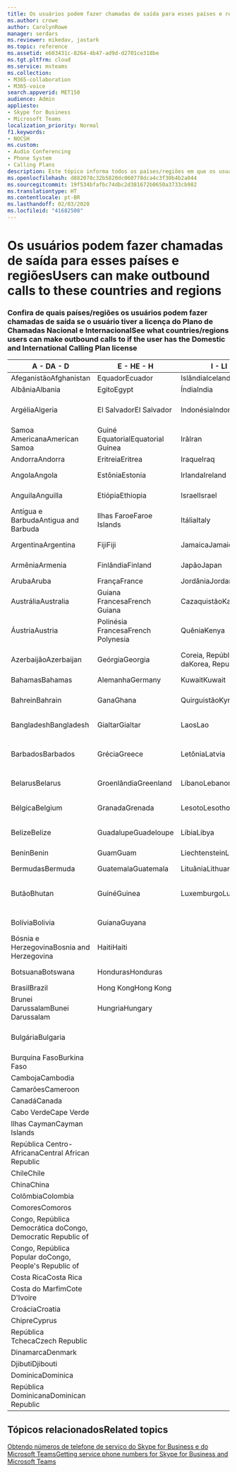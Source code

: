 ```yaml
---
title: Os usuários podem fazer chamadas de saída para esses países e regiões
ms.author: crowe
author: CarolynRowe
manager: serdars
ms.reviewer: mikedav, jastark
ms.topic: reference
ms.assetid: e603431c-8264-4b47-ad9d-d2701ce318be
ms.tgt.pltfrm: cloud
ms.service: msteams
ms.collection:
- M365-collaboration
- M365-voice
search.appverid: MET150
audience: Admin
appliesto:
- Skype for Business
- Microsoft Teams
localization_priority: Normal
f1.keywords:
- NOCSH
ms.custom:
- Audio Conferencing
- Phone System
- Calling Plans
description: Este tópico informa todos os países/regiões em que os usuários podem fazer chamadas de saída, caso tenham um Plano de Chamada.
ms.openlocfilehash: d882078c32b5820dc060778dca4c3f30b4b2a044
ms.sourcegitcommit: 19f534bfafbc74dbc2d381672b0650a3733cb982
ms.translationtype: HT
ms.contentlocale: pt-BR
ms.lasthandoff: 02/03/2020
ms.locfileid: "41682508"
---
```

# <a name="users-can-make-outbound-calls-to-these-countries-and-regions"></a><span data-ttu-id="22c1b-103">Os usuários podem fazer chamadas de saída para esses países e regiões</span><span class="sxs-lookup"><span data-stu-id="22c1b-103">Users can make outbound calls to these countries and regions</span></span>

### <a name="see-what-countriesregions-users-can-make-outbound-calls-to-if-the-user-has-the-domestic-and-international-calling-plan-license"></a><span data-ttu-id="22c1b-104">Confira de quais países/regiões os usuários podem fazer chamadas de saída se o usuário tiver a licença do Plano de Chamadas Nacional e Internacional</span><span class="sxs-lookup"><span data-stu-id="22c1b-104">See what countries/regions users can make outbound calls to if the user has the Domestic and International Calling Plan license</span></span>

|<span data-ttu-id="22c1b-105">**A - D**</span><span class="sxs-lookup"><span data-stu-id="22c1b-105">**A - D**</span></span>| <span data-ttu-id="22c1b-106">**E - H**</span><span class="sxs-lookup"><span data-stu-id="22c1b-106">**E - H**</span></span>|<span data-ttu-id="22c1b-107">**I - L**</span><span class="sxs-lookup"><span data-stu-id="22c1b-107">**I - L**</span></span>|<span data-ttu-id="22c1b-108">**M - O**</span><span class="sxs-lookup"><span data-stu-id="22c1b-108">**M - O**</span></span>|<span data-ttu-id="22c1b-109">**P - S**</span><span class="sxs-lookup"><span data-stu-id="22c1b-109">**P - S**</span></span>|<span data-ttu-id="22c1b-110">**T - Z**</span><span class="sxs-lookup"><span data-stu-id="22c1b-110">**T - Z**</span></span>|
---|---|---|---|---|---|
|<span data-ttu-id="22c1b-111">Afeganistão</span><span class="sxs-lookup"><span data-stu-id="22c1b-111">Afghanistan</span></span>|<span data-ttu-id="22c1b-112">Equador</span><span class="sxs-lookup"><span data-stu-id="22c1b-112">Ecuador</span></span> |<span data-ttu-id="22c1b-113">Islândia</span><span class="sxs-lookup"><span data-stu-id="22c1b-113">Iceland</span></span> |<span data-ttu-id="22c1b-114">Macau</span><span class="sxs-lookup"><span data-stu-id="22c1b-114">Macau</span></span> |<span data-ttu-id="22c1b-115">Paquistão</span><span class="sxs-lookup"><span data-stu-id="22c1b-115">Pakistan</span></span> |<span data-ttu-id="22c1b-116">Taiwan</span><span class="sxs-lookup"><span data-stu-id="22c1b-116">Taiwan</span></span>   |
|<span data-ttu-id="22c1b-117">Albânia</span><span class="sxs-lookup"><span data-stu-id="22c1b-117">Albania</span></span>|<span data-ttu-id="22c1b-118">Egito</span><span class="sxs-lookup"><span data-stu-id="22c1b-118">Egypt</span></span> |<span data-ttu-id="22c1b-119">Índia</span><span class="sxs-lookup"><span data-stu-id="22c1b-119">India</span></span> |<span data-ttu-id="22c1b-120">Macedônia</span><span class="sxs-lookup"><span data-stu-id="22c1b-120">Macedonia</span></span> |<span data-ttu-id="22c1b-121">Palau</span><span class="sxs-lookup"><span data-stu-id="22c1b-121">Palau</span></span> |<span data-ttu-id="22c1b-122">Tadjiquistão</span><span class="sxs-lookup"><span data-stu-id="22c1b-122">Tajikistan</span></span>   |
|<span data-ttu-id="22c1b-123">Argélia</span><span class="sxs-lookup"><span data-stu-id="22c1b-123">Algeria</span></span>|<span data-ttu-id="22c1b-124">El Salvador</span><span class="sxs-lookup"><span data-stu-id="22c1b-124">El Salvador</span></span> |<span data-ttu-id="22c1b-125">Indonésia</span><span class="sxs-lookup"><span data-stu-id="22c1b-125">Indonesia</span></span> |<span data-ttu-id="22c1b-126">Malaui</span><span class="sxs-lookup"><span data-stu-id="22c1b-126">Malawi</span></span> |<span data-ttu-id="22c1b-127">Autoridade Palestina</span><span class="sxs-lookup"><span data-stu-id="22c1b-127">Palestinian Authority</span></span> |<span data-ttu-id="22c1b-128">Tanzânia, República Unida da</span><span class="sxs-lookup"><span data-stu-id="22c1b-128">Tanzania, United Republic of</span></span>  |
|<span data-ttu-id="22c1b-129">Samoa Americana</span><span class="sxs-lookup"><span data-stu-id="22c1b-129">American Samoa</span></span>|<span data-ttu-id="22c1b-130">Guiné Equatorial</span><span class="sxs-lookup"><span data-stu-id="22c1b-130">Equatorial Guinea</span></span> |<span data-ttu-id="22c1b-131">Irã</span><span class="sxs-lookup"><span data-stu-id="22c1b-131">Iran</span></span> |<span data-ttu-id="22c1b-132">Malásia</span><span class="sxs-lookup"><span data-stu-id="22c1b-132">Malaysia</span></span> |<span data-ttu-id="22c1b-133">Panamá</span><span class="sxs-lookup"><span data-stu-id="22c1b-133">Panama</span></span> | <span data-ttu-id="22c1b-134">Tailândia</span><span class="sxs-lookup"><span data-stu-id="22c1b-134">Thailand</span></span>   |
|<span data-ttu-id="22c1b-135">Andorra</span><span class="sxs-lookup"><span data-stu-id="22c1b-135">Andorra</span></span> |<span data-ttu-id="22c1b-136">Eritreia</span><span class="sxs-lookup"><span data-stu-id="22c1b-136">Eritrea</span></span> |<span data-ttu-id="22c1b-137">Iraque</span><span class="sxs-lookup"><span data-stu-id="22c1b-137">Iraq</span></span> |<span data-ttu-id="22c1b-138">Mali</span><span class="sxs-lookup"><span data-stu-id="22c1b-138">Mali</span></span> |<span data-ttu-id="22c1b-139">Paraguai</span><span class="sxs-lookup"><span data-stu-id="22c1b-139">Paraguay</span></span> |<span data-ttu-id="22c1b-140">Togo</span><span class="sxs-lookup"><span data-stu-id="22c1b-140">Togo</span></span>   |
|<span data-ttu-id="22c1b-141">Angola</span><span class="sxs-lookup"><span data-stu-id="22c1b-141">Angola</span></span> |<span data-ttu-id="22c1b-142">Estônia</span><span class="sxs-lookup"><span data-stu-id="22c1b-142">Estonia</span></span> |<span data-ttu-id="22c1b-143">Irlanda</span><span class="sxs-lookup"><span data-stu-id="22c1b-143">Ireland</span></span> |<span data-ttu-id="22c1b-144">Malta</span><span class="sxs-lookup"><span data-stu-id="22c1b-144">Malta</span></span> |<span data-ttu-id="22c1b-145">Peru</span><span class="sxs-lookup"><span data-stu-id="22c1b-145">Peru</span></span> | <span data-ttu-id="22c1b-146">Trinidad e Tobago</span><span class="sxs-lookup"><span data-stu-id="22c1b-146">Trinidad and Tobago</span></span>  |
|<span data-ttu-id="22c1b-147">Anguila</span><span class="sxs-lookup"><span data-stu-id="22c1b-147">Anguilla</span></span> |<span data-ttu-id="22c1b-148">Etiópia</span><span class="sxs-lookup"><span data-stu-id="22c1b-148">Ethiopia</span></span> |<span data-ttu-id="22c1b-149">Israel</span><span class="sxs-lookup"><span data-stu-id="22c1b-149">Israel</span></span> |<span data-ttu-id="22c1b-150">Ilhas Marshall</span><span class="sxs-lookup"><span data-stu-id="22c1b-150">Marshall Islands</span></span> | <span data-ttu-id="22c1b-151">Filipinas</span><span class="sxs-lookup"><span data-stu-id="22c1b-151">Philippines</span></span> | <span data-ttu-id="22c1b-152">Turquia</span><span class="sxs-lookup"><span data-stu-id="22c1b-152">Turkey</span></span> |
|<span data-ttu-id="22c1b-153">Antígua e Barbuda</span><span class="sxs-lookup"><span data-stu-id="22c1b-153">Antigua and Barbuda</span></span> | <span data-ttu-id="22c1b-154">Ilhas Faroe</span><span class="sxs-lookup"><span data-stu-id="22c1b-154">Faroe Islands</span></span> |<span data-ttu-id="22c1b-155">Itália</span><span class="sxs-lookup"><span data-stu-id="22c1b-155">Italy</span></span> |<span data-ttu-id="22c1b-156">Martinica</span><span class="sxs-lookup"><span data-stu-id="22c1b-156">Martinique</span></span> |<span data-ttu-id="22c1b-157">Polônia</span><span class="sxs-lookup"><span data-stu-id="22c1b-157">Poland</span></span> |<span data-ttu-id="22c1b-158">Turcomenistão</span><span class="sxs-lookup"><span data-stu-id="22c1b-158">Turkmenistan</span></span> |
|<span data-ttu-id="22c1b-159">Argentina</span><span class="sxs-lookup"><span data-stu-id="22c1b-159">Argentina</span></span>|<span data-ttu-id="22c1b-160">Fiji</span><span class="sxs-lookup"><span data-stu-id="22c1b-160">Fiji</span></span> |<span data-ttu-id="22c1b-161">Jamaica</span><span class="sxs-lookup"><span data-stu-id="22c1b-161">Jamaica</span></span> |<span data-ttu-id="22c1b-162">Maurício</span><span class="sxs-lookup"><span data-stu-id="22c1b-162">Mauritius</span></span> |<span data-ttu-id="22c1b-163">Portugal</span><span class="sxs-lookup"><span data-stu-id="22c1b-163">Portugal</span></span> |<span data-ttu-id="22c1b-164">Turcos e Caicos</span><span class="sxs-lookup"><span data-stu-id="22c1b-164">Turks and Caicos</span></span>   |
|<span data-ttu-id="22c1b-165">Armênia</span><span class="sxs-lookup"><span data-stu-id="22c1b-165">Armenia</span></span> |<span data-ttu-id="22c1b-166">Finlândia</span><span class="sxs-lookup"><span data-stu-id="22c1b-166">Finland</span></span> |<span data-ttu-id="22c1b-167">Japão</span><span class="sxs-lookup"><span data-stu-id="22c1b-167">Japan</span></span> |<span data-ttu-id="22c1b-168">Mayotte</span><span class="sxs-lookup"><span data-stu-id="22c1b-168">Mayotte</span></span> | <span data-ttu-id="22c1b-169">Porto Rico</span><span class="sxs-lookup"><span data-stu-id="22c1b-169">Puerto Rico</span></span> |<span data-ttu-id="22c1b-170">Uganda</span><span class="sxs-lookup"><span data-stu-id="22c1b-170">Uganda</span></span>  |
|<span data-ttu-id="22c1b-171">Aruba</span><span class="sxs-lookup"><span data-stu-id="22c1b-171">Aruba</span></span> |<span data-ttu-id="22c1b-172">França</span><span class="sxs-lookup"><span data-stu-id="22c1b-172">France</span></span> |<span data-ttu-id="22c1b-173">Jordânia</span><span class="sxs-lookup"><span data-stu-id="22c1b-173">Jordan</span></span> |<span data-ttu-id="22c1b-174">México</span><span class="sxs-lookup"><span data-stu-id="22c1b-174">Mexico</span></span> |<span data-ttu-id="22c1b-175">Catar</span><span class="sxs-lookup"><span data-stu-id="22c1b-175">Qatar</span></span> | <span data-ttu-id="22c1b-176">Ucrânia</span><span class="sxs-lookup"><span data-stu-id="22c1b-176">Ukraine</span></span>   |
|<span data-ttu-id="22c1b-177">Austrália</span><span class="sxs-lookup"><span data-stu-id="22c1b-177">Australia</span></span> |<span data-ttu-id="22c1b-178">Guiana Francesa</span><span class="sxs-lookup"><span data-stu-id="22c1b-178">French Guiana</span></span> |<span data-ttu-id="22c1b-179">Cazaquistão</span><span class="sxs-lookup"><span data-stu-id="22c1b-179">Kazakhstan</span></span> |<span data-ttu-id="22c1b-180">Micronésia</span><span class="sxs-lookup"><span data-stu-id="22c1b-180">Micronesia</span></span> |<span data-ttu-id="22c1b-181">Reunião</span><span class="sxs-lookup"><span data-stu-id="22c1b-181">Reunion</span></span> |<span data-ttu-id="22c1b-182">Emirados Árabes Unidos (EAU)</span><span class="sxs-lookup"><span data-stu-id="22c1b-182">United Arab Emirates (U.A.E)</span></span>  |
|<span data-ttu-id="22c1b-183">Áustria</span><span class="sxs-lookup"><span data-stu-id="22c1b-183">Austria</span></span> |<span data-ttu-id="22c1b-184">Polinésia Francesa</span><span class="sxs-lookup"><span data-stu-id="22c1b-184">French Polynesia</span></span> |<span data-ttu-id="22c1b-185">Quênia</span><span class="sxs-lookup"><span data-stu-id="22c1b-185">Kenya</span></span> |<span data-ttu-id="22c1b-186">Moldova</span><span class="sxs-lookup"><span data-stu-id="22c1b-186">Moldova, Republic of</span></span> |<span data-ttu-id="22c1b-187">Romênia</span><span class="sxs-lookup"><span data-stu-id="22c1b-187">Romania</span></span> |<span data-ttu-id="22c1b-188">Reino Unido (RU)</span><span class="sxs-lookup"><span data-stu-id="22c1b-188">United Kingdom (U.K.)</span></span> |
|<span data-ttu-id="22c1b-189">Azerbaijão</span><span class="sxs-lookup"><span data-stu-id="22c1b-189">Azerbaijan</span></span> |<span data-ttu-id="22c1b-190">Geórgia</span><span class="sxs-lookup"><span data-stu-id="22c1b-190">Georgia</span></span> |<span data-ttu-id="22c1b-191">Coreia, República da</span><span class="sxs-lookup"><span data-stu-id="22c1b-191">Korea, Republic of</span></span> |<span data-ttu-id="22c1b-192">Mônaco</span><span class="sxs-lookup"><span data-stu-id="22c1b-192">Monaco</span></span> | <span data-ttu-id="22c1b-193">Federação Russa</span><span class="sxs-lookup"><span data-stu-id="22c1b-193">Russian Federation</span></span> |<span data-ttu-id="22c1b-194">Estados Unidos (EUA)</span><span class="sxs-lookup"><span data-stu-id="22c1b-194">United States (U.S.)</span></span>  |
|<span data-ttu-id="22c1b-195">Bahamas</span><span class="sxs-lookup"><span data-stu-id="22c1b-195">Bahamas</span></span> |<span data-ttu-id="22c1b-196">Alemanha</span><span class="sxs-lookup"><span data-stu-id="22c1b-196">Germany</span></span> |<span data-ttu-id="22c1b-197">Kuwait</span><span class="sxs-lookup"><span data-stu-id="22c1b-197">Kuwait</span></span> |<span data-ttu-id="22c1b-198">Mongólia</span><span class="sxs-lookup"><span data-stu-id="22c1b-198">Mongolia</span></span> |<span data-ttu-id="22c1b-199">Ruanda</span><span class="sxs-lookup"><span data-stu-id="22c1b-199">Rwanda</span></span> | <span data-ttu-id="22c1b-200">Uruguai</span><span class="sxs-lookup"><span data-stu-id="22c1b-200">Uruguay</span></span> |
|<span data-ttu-id="22c1b-201">Bahrein</span><span class="sxs-lookup"><span data-stu-id="22c1b-201">Bahrain</span></span> |<span data-ttu-id="22c1b-202">Gana</span><span class="sxs-lookup"><span data-stu-id="22c1b-202">Ghana</span></span> |<span data-ttu-id="22c1b-203">Quirguistão</span><span class="sxs-lookup"><span data-stu-id="22c1b-203">Kyrgyzstan</span></span> |<span data-ttu-id="22c1b-204">Montenegro</span><span class="sxs-lookup"><span data-stu-id="22c1b-204">Montenegro</span></span> | <span data-ttu-id="22c1b-205">São Cristóvão e Névis</span><span class="sxs-lookup"><span data-stu-id="22c1b-205">Saint Kitts and Nevis</span></span> |<span data-ttu-id="22c1b-206">Uzbequistão</span><span class="sxs-lookup"><span data-stu-id="22c1b-206">Uzbekistan</span></span>  |
|<span data-ttu-id="22c1b-207">Bangladesh</span><span class="sxs-lookup"><span data-stu-id="22c1b-207">Bangladesh</span></span> |<span data-ttu-id="22c1b-208">Gialtar</span><span class="sxs-lookup"><span data-stu-id="22c1b-208">Gialtar</span></span> |<span data-ttu-id="22c1b-209">Laos</span><span class="sxs-lookup"><span data-stu-id="22c1b-209">Lao</span></span> |<span data-ttu-id="22c1b-210">Montserrat</span><span class="sxs-lookup"><span data-stu-id="22c1b-210">Montserrat</span></span> | <span data-ttu-id="22c1b-211">Santa Lúcia</span><span class="sxs-lookup"><span data-stu-id="22c1b-211">Saint Lucia</span></span> |<span data-ttu-id="22c1b-212">Cidade do Vaticano</span><span class="sxs-lookup"><span data-stu-id="22c1b-212">Vatican City State</span></span>  |
|<span data-ttu-id="22c1b-213">Barbados</span><span class="sxs-lookup"><span data-stu-id="22c1b-213">Barbados</span></span> |<span data-ttu-id="22c1b-214">Grécia</span><span class="sxs-lookup"><span data-stu-id="22c1b-214">Greece</span></span> |<span data-ttu-id="22c1b-215">Letônia</span><span class="sxs-lookup"><span data-stu-id="22c1b-215">Latvia</span></span> |<span data-ttu-id="22c1b-216">Marrocos</span><span class="sxs-lookup"><span data-stu-id="22c1b-216">Morocco</span></span> |<span data-ttu-id="22c1b-217">São Vicente e Granadinas</span><span class="sxs-lookup"><span data-stu-id="22c1b-217">Saint Vincent and the Grenadines</span></span> |<span data-ttu-id="22c1b-218">Venezuela</span><span class="sxs-lookup"><span data-stu-id="22c1b-218">Venezuela</span></span>   |
|<span data-ttu-id="22c1b-219">Belarus</span><span class="sxs-lookup"><span data-stu-id="22c1b-219">Belarus</span></span> |<span data-ttu-id="22c1b-220">Groenlândia</span><span class="sxs-lookup"><span data-stu-id="22c1b-220">Greenland</span></span> |<span data-ttu-id="22c1b-221">Líbano</span><span class="sxs-lookup"><span data-stu-id="22c1b-221">Lebanon</span></span> |<span data-ttu-id="22c1b-222">Moçambique</span><span class="sxs-lookup"><span data-stu-id="22c1b-222">Mozambique</span></span> | <span data-ttu-id="22c1b-223">San Marino</span><span class="sxs-lookup"><span data-stu-id="22c1b-223">San Marino</span></span> |<span data-ttu-id="22c1b-224">Vietnã</span><span class="sxs-lookup"><span data-stu-id="22c1b-224">Viet Nam</span></span>  |
|<span data-ttu-id="22c1b-225">Bélgica</span><span class="sxs-lookup"><span data-stu-id="22c1b-225">Belgium</span></span> |<span data-ttu-id="22c1b-226">Granada</span><span class="sxs-lookup"><span data-stu-id="22c1b-226">Grenada</span></span> |<span data-ttu-id="22c1b-227">Lesoto</span><span class="sxs-lookup"><span data-stu-id="22c1b-227">Lesotho</span></span> |<span data-ttu-id="22c1b-228">Mianmar</span><span class="sxs-lookup"><span data-stu-id="22c1b-228">Myanmar</span></span> | <span data-ttu-id="22c1b-229">Arábia Saudita</span><span class="sxs-lookup"><span data-stu-id="22c1b-229">Saudi Arabia</span></span> | <span data-ttu-id="22c1b-230">Ilhas Virgens (Britânicas)</span><span class="sxs-lookup"><span data-stu-id="22c1b-230">Virgin Islands (British)</span></span> |
|<span data-ttu-id="22c1b-231">Belize</span><span class="sxs-lookup"><span data-stu-id="22c1b-231">Belize</span></span> |<span data-ttu-id="22c1b-232">Guadalupe</span><span class="sxs-lookup"><span data-stu-id="22c1b-232">Guadeloupe</span></span> |<span data-ttu-id="22c1b-233">Líbia</span><span class="sxs-lookup"><span data-stu-id="22c1b-233">Libya</span></span> |<span data-ttu-id="22c1b-234">Namíbia</span><span class="sxs-lookup"><span data-stu-id="22c1b-234">Namibia</span></span> |<span data-ttu-id="22c1b-235">Senegal</span><span class="sxs-lookup"><span data-stu-id="22c1b-235">Senegal</span></span> | <span data-ttu-id="22c1b-236">Ilhas Virgens (EUA)</span><span class="sxs-lookup"><span data-stu-id="22c1b-236">Virgin Islands (U.S.)</span></span>  |
|<span data-ttu-id="22c1b-237">Benin</span><span class="sxs-lookup"><span data-stu-id="22c1b-237">Benin</span></span> |<span data-ttu-id="22c1b-238">Guam</span><span class="sxs-lookup"><span data-stu-id="22c1b-238">Guam</span></span> |<span data-ttu-id="22c1b-239">Liechtenstein</span><span class="sxs-lookup"><span data-stu-id="22c1b-239">Liechtenstein</span></span> |<span data-ttu-id="22c1b-240">Nepal</span><span class="sxs-lookup"><span data-stu-id="22c1b-240">Nepal</span></span> | <span data-ttu-id="22c1b-241">Sérvia</span><span class="sxs-lookup"><span data-stu-id="22c1b-241">Serbia</span></span> | <span data-ttu-id="22c1b-242">Wallis e Futuna</span><span class="sxs-lookup"><span data-stu-id="22c1b-242">Wallis and Futuna Islands</span></span>  |
|<span data-ttu-id="22c1b-243">Bermudas</span><span class="sxs-lookup"><span data-stu-id="22c1b-243">Bermuda</span></span> |<span data-ttu-id="22c1b-244">Guatemala</span><span class="sxs-lookup"><span data-stu-id="22c1b-244">Guatemala</span></span> |<span data-ttu-id="22c1b-245">Lituânia</span><span class="sxs-lookup"><span data-stu-id="22c1b-245">Lithuania</span></span> |<span data-ttu-id="22c1b-246">Países Baixos</span><span class="sxs-lookup"><span data-stu-id="22c1b-246">Netherlands</span></span> |<span data-ttu-id="22c1b-247">Singapura</span><span class="sxs-lookup"><span data-stu-id="22c1b-247">Singapore</span></span> |<span data-ttu-id="22c1b-248">Iêmen</span><span class="sxs-lookup"><span data-stu-id="22c1b-248">Yemen</span></span> |
|<span data-ttu-id="22c1b-249">Butão</span><span class="sxs-lookup"><span data-stu-id="22c1b-249">Bhutan</span></span> |<span data-ttu-id="22c1b-250">Guiné</span><span class="sxs-lookup"><span data-stu-id="22c1b-250">Guinea</span></span> |<span data-ttu-id="22c1b-251">Luxemburgo</span><span class="sxs-lookup"><span data-stu-id="22c1b-251">Luxembourg</span></span> |<span data-ttu-id="22c1b-252">Bonaire, Curaçao, Saba, Santo Eustáquio e São Martinho</span><span class="sxs-lookup"><span data-stu-id="22c1b-252">Netherlands Antilles</span></span> |<span data-ttu-id="22c1b-253">Eslováquia</span><span class="sxs-lookup"><span data-stu-id="22c1b-253">Slovakia</span></span> |<span data-ttu-id="22c1b-254">Zâmbia</span><span class="sxs-lookup"><span data-stu-id="22c1b-254">Zambia</span></span>  |
|<span data-ttu-id="22c1b-255">Bolívia</span><span class="sxs-lookup"><span data-stu-id="22c1b-255">Bolivia</span></span> |<span data-ttu-id="22c1b-256">Guiana</span><span class="sxs-lookup"><span data-stu-id="22c1b-256">Guyana</span></span>| |<span data-ttu-id="22c1b-257">Nova Caledônia</span><span class="sxs-lookup"><span data-stu-id="22c1b-257">New Caledonia</span></span> |<span data-ttu-id="22c1b-258">Eslovênia</span><span class="sxs-lookup"><span data-stu-id="22c1b-258">Slovenia</span></span> |<span data-ttu-id="22c1b-259">Zimbábue</span><span class="sxs-lookup"><span data-stu-id="22c1b-259">Zimbabwe</span></span> |
|<span data-ttu-id="22c1b-260">Bósnia e Herzegovina</span><span class="sxs-lookup"><span data-stu-id="22c1b-260">Bosnia and Herzegovina</span></span> |<span data-ttu-id="22c1b-261">Haiti</span><span class="sxs-lookup"><span data-stu-id="22c1b-261">Haiti</span></span> ||<span data-ttu-id="22c1b-262">Nova Zelândia</span><span class="sxs-lookup"><span data-stu-id="22c1b-262">New Zealand</span></span> |<span data-ttu-id="22c1b-263">África do Sul</span><span class="sxs-lookup"><span data-stu-id="22c1b-263">South Africa</span></span> | 
|<span data-ttu-id="22c1b-264">Botsuana</span><span class="sxs-lookup"><span data-stu-id="22c1b-264">Botswana</span></span> |<span data-ttu-id="22c1b-265">Honduras</span><span class="sxs-lookup"><span data-stu-id="22c1b-265">Honduras</span></span> ||<span data-ttu-id="22c1b-266">Nicarágua</span><span class="sxs-lookup"><span data-stu-id="22c1b-266">Nicaragua</span></span> |<span data-ttu-id="22c1b-267">Sudão do Sul</span><span class="sxs-lookup"><span data-stu-id="22c1b-267">South Sudan</span></span> |
|<span data-ttu-id="22c1b-268">Brasil</span><span class="sxs-lookup"><span data-stu-id="22c1b-268">Brazil</span></span> |<span data-ttu-id="22c1b-269">Hong Kong</span><span class="sxs-lookup"><span data-stu-id="22c1b-269">Hong Kong</span></span> ||<span data-ttu-id="22c1b-270">Níger</span><span class="sxs-lookup"><span data-stu-id="22c1b-270">Niger</span></span> |<span data-ttu-id="22c1b-271">Espanha</span><span class="sxs-lookup"><span data-stu-id="22c1b-271">Spain</span></span> | 
|<span data-ttu-id="22c1b-272">Brunei Darussalam</span><span class="sxs-lookup"><span data-stu-id="22c1b-272">Bunei Darussalam</span></span> |<span data-ttu-id="22c1b-273">Hungria</span><span class="sxs-lookup"><span data-stu-id="22c1b-273">Hungary</span></span> ||<span data-ttu-id="22c1b-274">Nigéria</span><span class="sxs-lookup"><span data-stu-id="22c1b-274">Nigeria</span></span> |<span data-ttu-id="22c1b-275">Sri Lanka</span><span class="sxs-lookup"><span data-stu-id="22c1b-275">Sri Lanka</span></span> | 
|<span data-ttu-id="22c1b-276">Bulgária</span><span class="sxs-lookup"><span data-stu-id="22c1b-276">Bulgaria</span></span> |||<span data-ttu-id="22c1b-277">Ilhas Marianas do Norte</span><span class="sxs-lookup"><span data-stu-id="22c1b-277">Northern Mariana Islands</span></span> |<span data-ttu-id="22c1b-278">São Pedro e Miquelon</span><span class="sxs-lookup"><span data-stu-id="22c1b-278">St. Pierre and Miquelon</span></span> |
|<span data-ttu-id="22c1b-279">Burquina Faso</span><span class="sxs-lookup"><span data-stu-id="22c1b-279">Burkina Faso</span></span> |||<span data-ttu-id="22c1b-280">Noruega</span><span class="sxs-lookup"><span data-stu-id="22c1b-280">Norway</span></span> |<span data-ttu-id="22c1b-281">Sudão</span><span class="sxs-lookup"><span data-stu-id="22c1b-281">Sudan</span></span> |
|<span data-ttu-id="22c1b-282">Camboja</span><span class="sxs-lookup"><span data-stu-id="22c1b-282">Cambodia</span></span> |||<span data-ttu-id="22c1b-283">Omã</span><span class="sxs-lookup"><span data-stu-id="22c1b-283">Oman</span></span> |<span data-ttu-id="22c1b-284">Suriname</span><span class="sxs-lookup"><span data-stu-id="22c1b-284">Suriname</span></span> | 
|<span data-ttu-id="22c1b-285">Camarões</span><span class="sxs-lookup"><span data-stu-id="22c1b-285">Cameroon</span></span> ||||<span data-ttu-id="22c1b-286">Suazilândia</span><span class="sxs-lookup"><span data-stu-id="22c1b-286">Swaziland</span></span> |
|<span data-ttu-id="22c1b-287">Canadá</span><span class="sxs-lookup"><span data-stu-id="22c1b-287">Canada</span></span> ||||<span data-ttu-id="22c1b-288">Suécia</span><span class="sxs-lookup"><span data-stu-id="22c1b-288">Sweden</span></span> | 
|<span data-ttu-id="22c1b-289">Cabo Verde</span><span class="sxs-lookup"><span data-stu-id="22c1b-289">Cape Verde</span></span> ||||<span data-ttu-id="22c1b-290">Suíça</span><span class="sxs-lookup"><span data-stu-id="22c1b-290">Switzerland</span></span> |
|<span data-ttu-id="22c1b-291">Ilhas Cayman</span><span class="sxs-lookup"><span data-stu-id="22c1b-291">Cayman Islands</span></span> ||||<span data-ttu-id="22c1b-292">Síria</span><span class="sxs-lookup"><span data-stu-id="22c1b-292">Syrian Arab Republic</span></span> |
|<span data-ttu-id="22c1b-293">República Centro-Africana</span><span class="sxs-lookup"><span data-stu-id="22c1b-293">Central African Republic</span></span> |
|<span data-ttu-id="22c1b-294">Chile</span><span class="sxs-lookup"><span data-stu-id="22c1b-294">Chile</span></span> |
|<span data-ttu-id="22c1b-295">China</span><span class="sxs-lookup"><span data-stu-id="22c1b-295">China</span></span> |
|<span data-ttu-id="22c1b-296">Colômbia</span><span class="sxs-lookup"><span data-stu-id="22c1b-296">Colombia</span></span> |
|<span data-ttu-id="22c1b-297">Comores</span><span class="sxs-lookup"><span data-stu-id="22c1b-297">Comoros</span></span> |
|<span data-ttu-id="22c1b-298">Congo, República Democrática do</span><span class="sxs-lookup"><span data-stu-id="22c1b-298">Congo, Democratic Republic of</span></span> |
|<span data-ttu-id="22c1b-299">Congo, República Popular do</span><span class="sxs-lookup"><span data-stu-id="22c1b-299">Congo, People's Republic of</span></span> |
|<span data-ttu-id="22c1b-300">Costa Rica</span><span class="sxs-lookup"><span data-stu-id="22c1b-300">Costa Rica</span></span> |
|<span data-ttu-id="22c1b-301">Costa do Marfim</span><span class="sxs-lookup"><span data-stu-id="22c1b-301">Cote D'Ivoire</span></span> |
|<span data-ttu-id="22c1b-302">Croácia</span><span class="sxs-lookup"><span data-stu-id="22c1b-302">Croatia</span></span> |
|<span data-ttu-id="22c1b-303">Chipre</span><span class="sxs-lookup"><span data-stu-id="22c1b-303">Cyprus</span></span> |
|<span data-ttu-id="22c1b-304">República Tcheca</span><span class="sxs-lookup"><span data-stu-id="22c1b-304">Czech Republic</span></span> |
|<span data-ttu-id="22c1b-305">Dinamarca</span><span class="sxs-lookup"><span data-stu-id="22c1b-305">Denmark</span></span> |
|<span data-ttu-id="22c1b-306">Djibuti</span><span class="sxs-lookup"><span data-stu-id="22c1b-306">Djibouti</span></span> |
|<span data-ttu-id="22c1b-307">Dominica</span><span class="sxs-lookup"><span data-stu-id="22c1b-307">Dominica</span></span> |
|<span data-ttu-id="22c1b-308">República Dominicana</span><span class="sxs-lookup"><span data-stu-id="22c1b-308">Dominican Republic</span></span> |

## <a name="related-topics"></a><span data-ttu-id="22c1b-309">Tópicos relacionados</span><span class="sxs-lookup"><span data-stu-id="22c1b-309">Related topics</span></span>

[<span data-ttu-id="22c1b-310">Obtendo números de telefone de serviço do Skype for Business e do Microsoft Teams</span><span class="sxs-lookup"><span data-stu-id="22c1b-310">Getting service phone numbers for Skype for Business and Microsoft Teams</span></span>](/microsoftteams/getting-service-phone-numbers)

  
 

